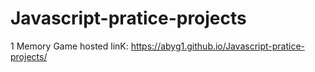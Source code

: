 # Javascript-pratice-projects

1 Memory Game hosted linK: https://abyg1.github.io/Javascript-pratice-projects/